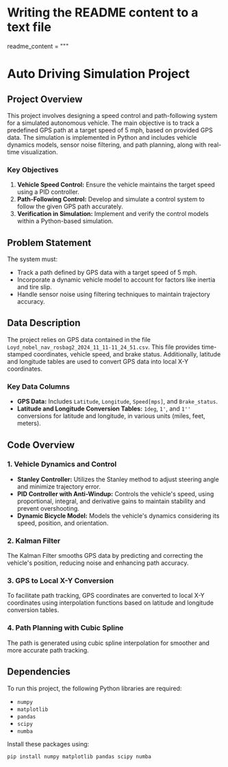 # Writing the README content to a text file
readme_content = """
# Auto Driving Simulation Project

## Project Overview

This project involves designing a speed control and path-following system for a simulated autonomous vehicle. The main objective is to track a predefined GPS path at a target speed of 5 mph, based on provided GPS data. The simulation is implemented in Python and includes vehicle dynamics models, sensor noise filtering, and path planning, along with real-time visualization.

### Key Objectives
1. **Vehicle Speed Control:** Ensure the vehicle maintains the target speed using a PID controller.
2. **Path-Following Control:** Develop and simulate a control system to follow the given GPS path accurately.
3. **Verification in Simulation:** Implement and verify the control models within a Python-based simulation.

## Problem Statement

The system must:
- Track a path defined by GPS data with a target speed of 5 mph.
- Incorporate a dynamic vehicle model to account for factors like inertia and tire slip.
- Handle sensor noise using filtering techniques to maintain trajectory accuracy.

## Data Description

The project relies on GPS data contained in the file `Loyd_nobel_nav_rosbag2_2024_11_11-11_24_51.csv`. This file provides time-stamped coordinates, vehicle speed, and brake status. Additionally, latitude and longitude tables are used to convert GPS data into local X-Y coordinates.

### Key Data Columns
- **GPS Data:** Includes `Latitude`, `Longitude`, `Speed[mps]`, and `Brake_status`.
- **Latitude and Longitude Conversion Tables:** `1deg`, `1'`, and `1''` conversions for latitude and longitude, in various units (miles, feet, meters).

## Code Overview

### 1. Vehicle Dynamics and Control
- **Stanley Controller:** Utilizes the Stanley method to adjust steering angle and minimize trajectory error.
- **PID Controller with Anti-Windup:** Controls the vehicle's speed, using proportional, integral, and derivative gains to maintain stability and prevent overshooting.
- **Dynamic Bicycle Model:** Models the vehicle's dynamics considering its speed, position, and orientation.

### 2. Kalman Filter
The Kalman Filter smooths GPS data by predicting and correcting the vehicle's position, reducing noise and enhancing path accuracy.

### 3. GPS to Local X-Y Conversion
To facilitate path tracking, GPS coordinates are converted to local X-Y coordinates using interpolation functions based on latitude and longitude conversion tables.

### 4. Path Planning with Cubic Spline
The path is generated using cubic spline interpolation for smoother and more accurate path tracking.

## Dependencies

To run this project, the following Python libraries are required:

- `numpy`
- `matplotlib`
- `pandas`
- `scipy`
- `numba`

Install these packages using:
```bash
pip install numpy matplotlib pandas scipy numba
